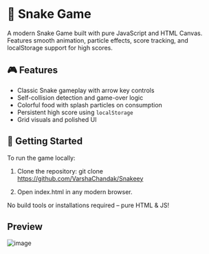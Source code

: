 # 🐍 Snake Game

A modern Snake Game built with pure JavaScript and HTML Canvas. Features smooth animation, particle effects, score tracking, and localStorage support for high scores.

## 🎮 Features

- Classic Snake gameplay with arrow key controls
- Self-collision detection and game-over logic
- Colorful food with splash particles on consumption
- Persistent high score using `localStorage`
- Grid visuals and polished UI

## 🚀 Getting Started

To run the game locally:

1. Clone the repository:
   git clone https://github.com/VarshaChandak/Snakeey
   
2. Open index.html in any modern browser.

No build tools or installations required – pure HTML & JS!

## Preview

![image](https://github.com/user-attachments/assets/2cdb2936-d297-4f1c-b198-e1a4fd0416bf)

